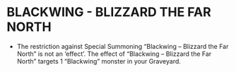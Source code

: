 
# BLACKWING - BLIZZARD THE FAR NORTH

*   The restriction against Special Summoning “Blackwing – Blizzard the Far North” is not an ‘effect’. The effect of “Blackwing – Blizzard the Far North” targets 1 “Blackwing” monster in your Graveyard.

  